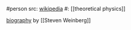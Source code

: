 #person 
src: [wikipedia](https://en.wikipedia.org/wiki/Bryce_DeWitt) 
#: [[theoretical physics]] 

[biography](https://www.nasonline.org/publications/biographical-memoirs/memoir-pdfs/dewitt-bryce.pdf) by [[Steven Weinberg]] 

